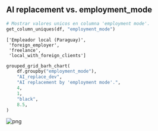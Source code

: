 ## AI replacement vs. employment_mode

```python
# Mostrar valores unicos en columna 'employment mode'.
get_column_uniques(df, "employment_mode")
```

```
['Empleador local (Paraguay)',
 'foreign_employer',
 'freelance',
 'local_with_foreign_clients']
```

```python
grouped_grid_barh_chart(
    df.groupby("employment_mode"),
    "AI_replace_dev",
    "AI replacement by 'employment mode'.",
    4,
    1,
    "black",
    8.5,
)
```

![png](output_54_0.png)

